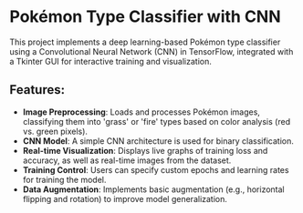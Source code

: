 # Pokémon Type Classifier with CNN

This project implements a deep learning-based Pokémon type classifier using a Convolutional Neural Network (CNN) in TensorFlow, integrated with a Tkinter GUI for interactive training and visualization.

## Features:
- **Image Preprocessing**: Loads and processes Pokémon images, classifying them into 'grass' or 'fire' types based on color analysis (red vs. green pixels).
- **CNN Model**: A simple CNN architecture is used for binary classification.
- **Real-time Visualization**: Displays live graphs of training loss and accuracy, as well as real-time images from the dataset.
- **Training Control**: Users can specify custom epochs and learning rates for training the model.
- **Data Augmentation**: Implements basic augmentation (e.g., horizontal flipping and rotation) to improve model generalization.
